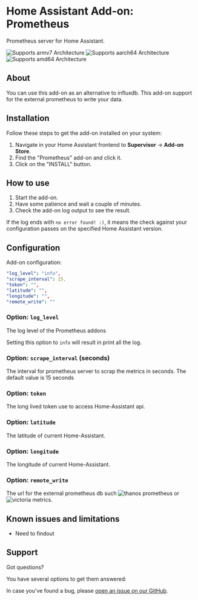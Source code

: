 # Home Assistant Add-on: Prometheus

Prometheus server for Home Assistant.

![Supports armv7 Architecture][armv7-shield] ![Supports aarch64 Architecture][aarch64-shield] ![Supports amd64 Architecture][amd64-shield]


## About

You can use this add-on as an alternative to influxdb. This add-on support for the external prometheus to write your data.

## Installation

Follow these steps to get the add-on installed on your system:

1. Navigate in your Home Assistant frontend to **Supervisor** -> **Add-on Store**.
2. Find the "Prometheus" add-on and click it.
3. Click on the "INSTALL" button.

## How to use

1. Start the add-on.
2. Have some patience and wait a couple of minutes.
3. Check the add-on log output to see the result.

If the log ends with `no error found! :)`,
it means the check against your configuration passes on the specified
Home Assistant version.

## Configuration

Add-on configuration:

```yaml
"log_level": "info",
"scrape_interval": 15,
"token": "",
"latitude": "",
"longitude": "",
"remote_write": ""
```

### Option: `log_level`

The log level of the Prometheus addons

Setting this option to `info` will result in print all the log.

### Option: `scrape_interval` (seconds)

The interval for prometheus server to scrap the metrics in seconds. The default value is 15 seconds


### Option: `token`

The long lived token use to access Home-Assistant api.

### Option: `latitude`

The latitude of current Home-Assistant.

### Option: `longitude`

The longitude of current Home-Assistant.

### Option: `remote_write`

The url for the external prometheus db such ![thanos prometheus][thanos] or ![victoria metrics][victoriametrics].


## Known issues and limitations

- Need to findout

## Support

Got questions?

You have several options to get them answered:

In case you've found a bug, please [open an issue on our GitHub][issue].

[aarch64-shield]: https://img.shields.io/badge/aarch64-yes-green.svg
[armv7-shield]: https://img.shields.io/badge/armv7-yes-green.svg
[amd64-shield]: https://img.shields.io/badge/amd64-yes-green.svg
[issue]: https://github.com/trihatmaja/addon-prometheus/issue
[repository]: https://github.com/trihatmaja/addon-prometheus
[thanos]: https://thanos.io/
[victoriametrics]: https://victoriametrics.com/